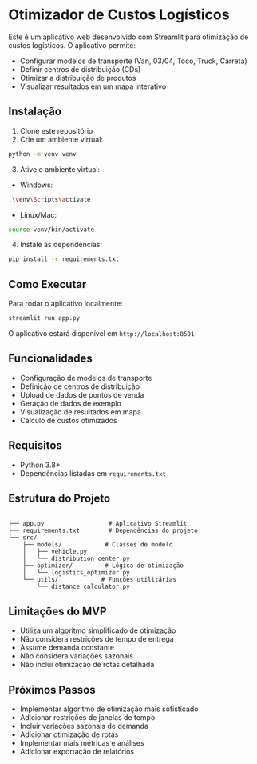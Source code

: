 # Otimizador de Custos Logísticos

Este é um aplicativo web desenvolvido com Streamlit para otimização de custos logísticos. O aplicativo permite:

- Configurar modelos de transporte (Van, 03/04, Toco, Truck, Carreta)
- Definir centros de distribuição (CDs)
- Otimizar a distribuição de produtos
- Visualizar resultados em um mapa interativo

## Instalação

1. Clone este repositório
2. Crie um ambiente virtual:
```bash
python -m venv venv
```
3. Ative o ambiente virtual:
- Windows:
```bash
.\venv\Scripts\activate
```
- Linux/Mac:
```bash
source venv/bin/activate
```
4. Instale as dependências:
```bash
pip install -r requirements.txt
```

## Como Executar

Para rodar o aplicativo localmente:

```bash
streamlit run app.py
```

O aplicativo estará disponível em `http://localhost:8501`

## Funcionalidades

- Configuração de modelos de transporte
- Definição de centros de distribuição
- Upload de dados de pontos de venda
- Geração de dados de exemplo
- Visualização de resultados em mapa
- Cálculo de custos otimizados

## Requisitos

- Python 3.8+
- Dependências listadas em `requirements.txt`

## Estrutura do Projeto

```
.
├── app.py                  # Aplicativo Streamlit
├── requirements.txt        # Dependências do projeto
└── src/
    ├── models/            # Classes de modelo
    │   ├── vehicle.py
    │   └── distribution_center.py
    ├── optimizer/         # Lógica de otimização
    │   └── logistics_optimizer.py
    └── utils/            # Funções utilitárias
        └── distance_calculator.py
```

## Limitações do MVP

- Utiliza um algoritmo simplificado de otimização
- Não considera restrições de tempo de entrega
- Assume demanda constante
- Não considera variações sazonais
- Não inclui otimização de rotas detalhada

## Próximos Passos

- Implementar algoritmo de otimização mais sofisticado
- Adicionar restrições de janelas de tempo
- Incluir variações sazonais de demanda
- Adicionar otimização de rotas
- Implementar mais métricas e análises
- Adicionar exportação de relatórios 